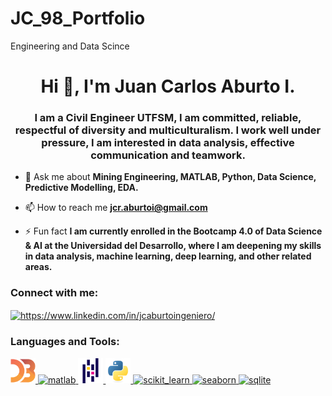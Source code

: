 # JC_98_Portfolio
Engineering and Data Scince 
<h1 align="center">Hi 👋, I'm Juan Carlos Aburto I.</h1>
<h3 align="center">I am a Civil Engineer UTFSM, I am committed, reliable, respectful of diversity and multiculturalism. I work well under pressure, I am interested in data analysis, effective communication and teamwork.</h3>

- 💬 Ask me about **Mining Engineering, MATLAB, Python, Data Science, Predictive Modelling, EDA.**

- 📫 How to reach me **jcr.aburtoi@gmail.com**

- ⚡ Fun fact **I am currently enrolled in the Bootcamp 4.0 of Data Science & AI at the Universidad del Desarrollo, where I am deepening my skills in data analysis, machine learning, deep learning, and other related areas.**

<h3 align="left">Connect with me:</h3>
<p align="left">
<a href="https://linkedin.com/in/https://www.linkedin.com/in/jcaburtoingeniero/" target="blank"><img align="center" src="https://raw.githubusercontent.com/rahuldkjain/github-profile-readme-generator/master/src/images/icons/Social/linked-in-alt.svg" alt="https://www.linkedin.com/in/jcaburtoingeniero/" height="30" width="40" /></a>
</p>

<h3 align="left">Languages and Tools:</h3>
<p align="left"> <a href="https://d3js.org/" target="_blank" rel="noreferrer"> <img src="https://raw.githubusercontent.com/devicons/devicon/master/icons/d3js/d3js-original.svg" alt="d3js" width="40" height="40"/> </a> <a href="https://www.mathworks.com/" target="_blank" rel="noreferrer"> <img src="https://upload.wikimedia.org/wikipedia/commons/2/21/Matlab_Logo.png" alt="matlab" width="40" height="40"/> </a> <a href="https://pandas.pydata.org/" target="_blank" rel="noreferrer"> <img src="https://raw.githubusercontent.com/devicons/devicon/2ae2a900d2f041da66e950e4d48052658d850630/icons/pandas/pandas-original.svg" alt="pandas" width="40" height="40"/> </a> <a href="https://www.python.org" target="_blank" rel="noreferrer"> <img src="https://raw.githubusercontent.com/devicons/devicon/master/icons/python/python-original.svg" alt="python" width="40" height="40"/> </a> <a href="https://scikit-learn.org/" target="_blank" rel="noreferrer"> <img src="https://upload.wikimedia.org/wikipedia/commons/0/05/Scikit_learn_logo_small.svg" alt="scikit_learn" width="40" height="40"/> </a> <a href="https://seaborn.pydata.org/" target="_blank" rel="noreferrer"> <img src="https://seaborn.pydata.org/_images/logo-mark-lightbg.svg" alt="seaborn" width="40" height="40"/> </a> <a href="https://www.sqlite.org/" target="_blank" rel="noreferrer"> <img src="https://www.vectorlogo.zone/logos/sqlite/sqlite-icon.svg" alt="sqlite" width="40" height="40"/> </a> </p>
